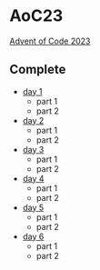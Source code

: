 # AoC23
[Advent of Code 2023](https://adventofcode.com/2023)

## Complete
- [day 1](./day_1/main.go)
  - part 1
  - part 2
- [day 2](./day_2/main.go)
  - part 1
  - part 2
- [day 3](./day_3/main.go)
  - part 1
  - part 2
- [day 4](./day_4/main.go)
  - part 1
  - part 2
- [day 5](./day_5/main.go)
  - part 1
  - part 2
- [day 6](./day_6/main.go)
  - part 1
  - part 2

